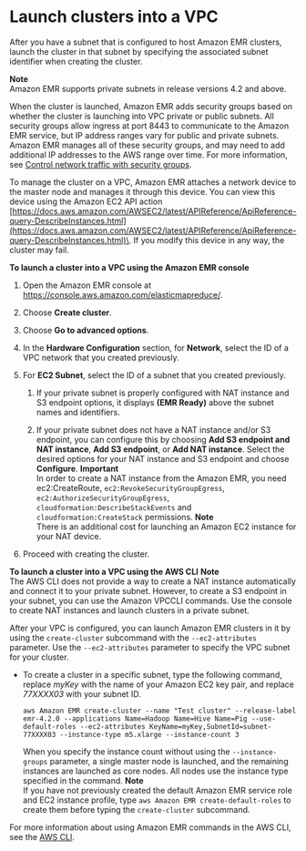 # Launch clusters into a VPC<a name="emr-vpc-launching-job-flows"></a>

After you have a subnet that is configured to host Amazon EMR clusters, launch the cluster in that subnet by specifying the associated subnet identifier when creating the cluster\.

**Note**  
Amazon EMR supports private subnets in release versions 4\.2 and above\.

When the cluster is launched, Amazon EMR adds security groups based on whether the cluster is launching into VPC private or public subnets\. All security groups allow ingress at port 8443 to communicate to the Amazon EMR service, but IP address ranges vary for public and private subnets\. Amazon EMR manages all of these security groups, and may need to add additional IP addresses to the AWS range over time\. For more information, see [Control network traffic with security groups](emr-security-groups.md)\.

To manage the cluster on a VPC, Amazon EMR attaches a network device to the master node and manages it through this device\. You can view this device using the Amazon EC2 API action [https://docs.aws.amazon.com/AWSEC2/latest/APIReference/ApiReference-query-DescribeInstances.html](https://docs.aws.amazon.com/AWSEC2/latest/APIReference/ApiReference-query-DescribeInstances.html)\. If you modify this device in any way, the cluster may fail\.

**To launch a cluster into a VPC using the Amazon EMR console**

1. Open the Amazon EMR console at [https://console\.aws\.amazon\.com/elasticmapreduce/](https://console.aws.amazon.com/elasticmapreduce/)\.

1. Choose **Create cluster**\.

1. Choose **Go to advanced options**\.

1. In the **Hardware Configuration** section, for **Network**, select the ID of a VPC network that you created previously\.

1. For **EC2 Subnet**, select the ID of a subnet that you created previously\.

   1. If your private subnet is properly configured with NAT instance and S3 endpoint options, it displays **\(EMR Ready\)** above the subnet names and identifiers\.

   1. If your private subnet does not have a NAT instance and/or S3 endpoint, you can configure this by choosing **Add S3 endpoint and NAT instance**, **Add S3 endpoint**, or **Add NAT instance**\. Select the desired options for your NAT instance and S3 endpoint and choose **Configure**\.
**Important**  
In order to create a NAT instance from the Amazon EMR, you need ec2:CreateRoute, `ec2:RevokeSecurityGroupEgress`, `ec2:AuthorizeSecurityGroupEgress`, `cloudformation:DescribeStackEvents` and `cloudformation:CreateStack` permissions\.
**Note**  
There is an additional cost for launching an Amazon EC2 instance for your NAT device\.

1. Proceed with creating the cluster\.

**To launch a cluster into a VPC using the AWS CLI**
**Note**  
The AWS CLI does not provide a way to create a NAT instance automatically and connect it to your private subnet\. However, to create a S3 endpoint in your subnet, you can use the Amazon VPCCLI commands\. Use the console to create NAT instances and launch clusters in a private subnet\.

After your VPC is configured, you can launch Amazon EMR clusters in it by using the `create-cluster` subcommand with the `--ec2-attributes` parameter\. Use the `--ec2-attributes` parameter to specify the VPC subnet for your cluster\.
+ To create a cluster in a specific subnet, type the following command, replace *myKey* with the name of your Amazon EC2 key pair, and replace *77XXXX03* with your subnet ID\.

  ```
  aws Amazon EMR create-cluster --name "Test cluster" --release-label emr-4.2.0 --applications Name=Hadoop Name=Hive Name=Pig --use-default-roles --ec2-attributes KeyName=myKey,SubnetId=subnet-77XXXX03 --instance-type m5.xlarge --instance-count 3
  ```

  When you specify the instance count without using the `--instance-groups` parameter, a single master node is launched, and the remaining instances are launched as core nodes\. All nodes use the instance type specified in the command\.
**Note**  
If you have not previously created the default Amazon EMR service role and EC2 instance profile, type `aws Amazon EMR create-default-roles` to create them before typing the `create-cluster` subcommand\.

For more information about using Amazon EMR commands in the AWS CLI, see the [AWS CLI](https://docs.aws.amazon.com/cli/latest/reference/emr)\.